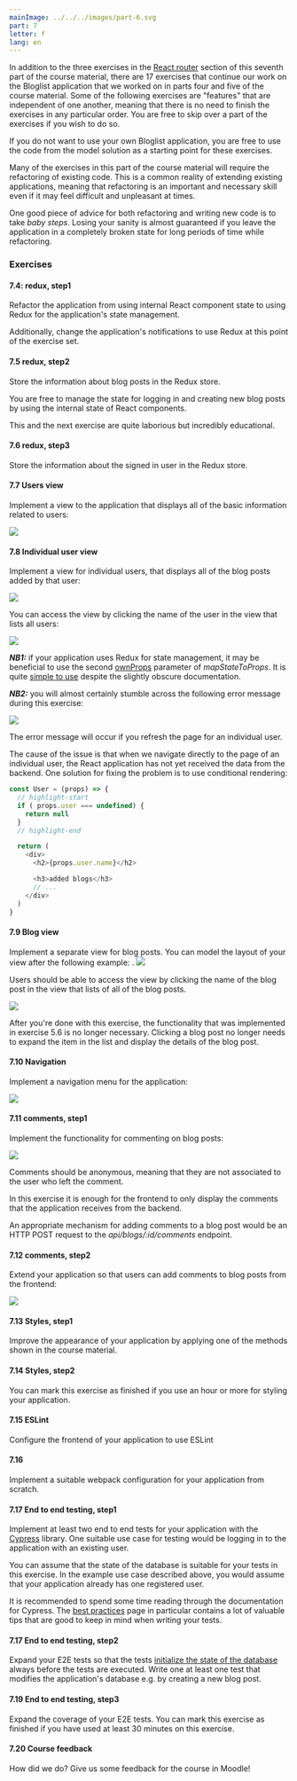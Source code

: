 ```yaml
---
mainImage: ../../../images/part-6.svg
part: 7
letter: f
lang: en
---
```


<div class="content">


In addition to the three exercises in the [React router](/en/part7/react_router) section of this seventh part of the course material, there are 17 exercises that continue our work on the Bloglist application that we worked on in parts four and five of the course material. Some of the following exercises are "features" that are independent of one another, meaning that there is no need to finish the exercises in any particular order. You are free to skip over a part of the exercises if you wish to do so.


If you do not want to use your own Bloglist application, you are free to use the code from the model solution as a starting point for these exercises. 


Many of the exercises in this part of the course material will require the refactoring of existing code. This is a common reality of extending existing applications, meaning that refactoring is an important and necessary skill even if it may feel difficult and unpleasant at times.


One good piece of advice for both refactoring and writing new code is to take <i> baby steps</i>. Losing your sanity is almost guaranteed if you leave the application in a completely broken state for long periods of time while refactoring.

</div>

<div class="tasks">


### Exercises

#### 7.4: redux, step1


Refactor the application from using internal React component state to using Redux for the application's state management.


Additionally, change the application's notifications to use Redux at this point of the exercise set.

#### 7.5 redux, step2


Store the information about blog posts in the Redux store.


You are free to manage the state for logging in and creating new blog posts by using the internal state of React components.


This and the next exercise are quite laborious but incredibly educational.

#### 7.6 redux, step3


Store the information about the signed in user in the Redux store.


#### 7.7 Users view


Implement a view to the application that displays all of the basic information related to users:

![](../../images/7/41.png)


#### 7.8 Individual user view


Implement a view for individual users, that displays all of the blog posts added by that user:

![](../../images/7/44.png)


You can access the view by clicking the name of the user in the view that lists all users:

![](../../images/7/43.png)


<i>**NB1:**</i> if your application uses Redux for state management, it may be beneficial to use the second [ownProps](https://react-redux.js.org/api/connect#mapstatetoprops-state-ownprops-object) parameter of _mapStateToProps_. It is quite [simple to use](https://stackoverflow.com/questions/41198842/what-is-the-use-of-the-ownprops-arg-in-mapstatetoprops-and-mapdispatchtoprops) despite the slightly obscure documentation.


<i>**NB2:**</i> you will almost certainly stumble across the following error message during this exercise:

![](../../images/7/42a.png)


The error message will occur if you refresh the page for an individual user.


The cause of the issue is that when we navigate directly to the page of an individual user, the React application has not yet received the data from the backend. One solution for fixing the problem is to use conditional rendering:

```js
const User = (props) => {
  // highlight-start
  if ( props.user === undefined) { 
    return null
  }
  // highlight-end

  return (
    <div>
      <h2>{props.user.name}</h2>

      <h3>added blogs</h3>
      // ...
    </div>
  )
}
```


#### 7.9 Blog view


Implement a separate view for blog posts. You can model the layout of your view after the following example:
.
![](../../images/7/45.png)


Users should be able to access the view by clicking the name of the blog post in the view that lists of all of the blog posts.

![](../../images/7/46.png)


After you're done with this exercise, the functionality that was implemented in exercise 5.6 is no longer necessary. Clicking a blog post no longer needs to expand the item in the list and display the details of the blog post.


#### 7.10 Navigation


Implement a navigation menu for the application:

![](../../images/7/47.png)


#### 7.11 comments, step1


Implement the functionality for commenting on blog posts:

![](../../images/7/48.png)


Comments should be anonymous, meaning that they are not associated to the user who left the comment.


In this exercise it is enough for the frontend to only display the comments that the application receives from the backend.


An appropriate mechanism for adding comments to a blog post would be an HTTP POST request to the <i>api/blogs/:id/comments</i> endpoint.


#### 7.12 comments, step2


Extend your application so that users can add comments to blog posts from the frontend:

![](../../images/7/49.png)


#### 7.13 Styles, step1


Improve the appearance of your application by applying one of the methods shown in the course material.


#### 7.14 Styles, step2


You can mark this exercise as finished if you use an hour or more for styling your application.


#### 7.15 ESLint


Configure the frontend of your application to use ESLint


#### 7.16 


Implement a suitable webpack configuration for your application from scratch.


#### 7.17 End to end testing, step1


Implement at least two end to end tests for your application with the [Cypress](/en/part7/class_components_e_2_e_testing#end-to-end-testing-of-the-application) library. One suitable use case for testing would be logging in to the application with an existing user.


You can assume that the state of the database is suitable for your tests in this exercise. In the example use case described above, you would assume that your application already has one registered user.


It is recommended to spend some time reading through the documentation for Cypress. The [best practices](https://docs.cypress.io/guides/references/best-practices.html) page in particular contains a lot of valuable tips that are good to keep in mind when writing your tests.


#### 7.17 End to end testing, step2


Expand your E2E tests so that the tests [initialize the state of the database](/en/part7/class_components_e_2_e_testing#controlling-the-state-of-the-database) always before the tests are executed. Write one at least one test that modifies the application's database e.g. by creating a new blog post.


#### 7.19 End to end testing, step3


Expand the coverage of your E2E tests. You can mark this exercise as finished if you have used at least 30 minutes on this exercise.


#### 7.20 Course feedback


How did we do? Give us some feedback for the course in Moodle!

</div>